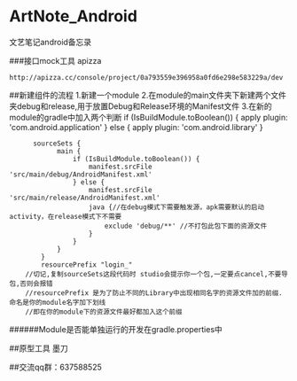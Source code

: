 # ArtNote_Android

文艺笔记android备忘录


###接口mock工具 apizza

    http://apizza.cc/console/project/0a793559e396958a0fd6e298e583229a/dev


##新建组件的流程
    1.新建一个module
    2.在module的main文件夹下新建两个文件夹debug和release,用于放置Debug和Release环境的Manifest文件
    3.在新的module的gradle中加入两个判断
        if (IsBuildModule.toBoolean()) {
            apply plugin: 'com.android.application'
        } else {
            apply plugin: 'com.android.library'
        }
        
          sourceSets {
                main {
                    if (IsBuildModule.toBoolean()) {
                        manifest.srcFile 'src/main/debug/AndroidManifest.xml'
                    } else {
                        manifest.srcFile 'src/main/release/AndroidManifest.xml'
                        java {//在debug模式下需要触发源，apk需要默认的启动activity，在release模式下不需要
                            exclude 'debug/**' //不打包此包下面的资源文件
                        }
                    }
                }
            }
            resourcePrefix "login_"
        //切记,复制sourceSets这段代码时 studio会提示你一个包,一定要点cancel,不要导包,否则会报错
        //resourcePrefix 是为了防止不同的Library中出现相同名字的资源文件加的前缀.命名是你的module名字加下划线
        //即在你的module下的资源文件最好都加入这个前缀
       
######Module是否能单独运行的开发在gradle.properties中


##原型工具 墨刀


##交流qq群：637588525
